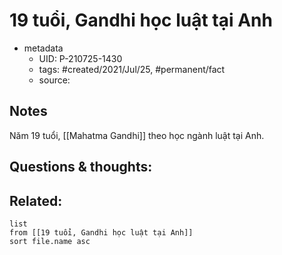 # 19 tuổi, Gandhi học luật tại Anh

- metadata
	- UID: P-210725-1430
	- tags: #created/2021/Jul/25, #permanent/fact 
	- source: 

## Notes
Năm 19 tuổi, [[Mahatma Gandhi]] theo học ngành luật tại Anh. 

## Questions & thoughts:

## Related:
```dataview
list
from [[19 tuổi, Gandhi học luật tại Anh]]
sort file.name asc
```
